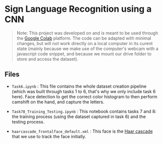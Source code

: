 # Sign Language Recognition using a CNN

> Note: This project was developed on and is meant to be used through the [Google Colab](https://colab.research.google.com/) platform.
> The code can be adapted with minimal changes, but will _not_ work directly on a local computer in its curent state
> (mainly because we make use of the computer's webcam with a javascript code snippet, and because we mount our drive folder to store and access the dataset).

## Files

- `Task6.ipynb` : This file contains the whole dataset creation pipeline (which was built through tasks 1 to 6, that's why we only include task 6 here). Face detection to get the correct color histogram to then perform camshift on the hand, and capture the letters.

- `Task78_Training_Testing.ipynb` : This notebook contains tasks 7 and 8: the training process (using the dataset captured in task 6) and the testing process.

- `haarcascade_frontalface_default.xml` : This face is the [Haar cascade](https://en.wikipedia.org/wiki/Viola%E2%80%93Jones_object_detection_framework) that we use to track the face initially.

